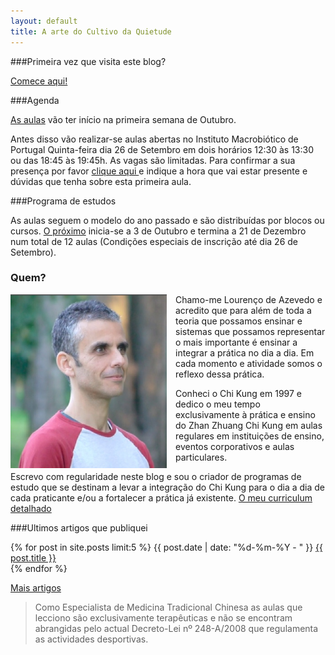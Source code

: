 ```yaml
---
layout: default 
title: A arte do Cultivo da Quietude
---
```

###Primeira vez que visita este blog?

[Comece aqui!](/inicio.html)

###Agenda

[As aulas](http://devagar.org/aulas.html) vão ter início na primeira semana de Outubro.

Antes disso vão realizar-se aulas abertas no Instituto Macrobiótico de Portugal Quinta-feira dia 26 de Setembro em dois horários 12:30 às 13:30 ou das 18:45 às 19:45h.
As vagas são limitadas. Para confirmar a sua presença por favor <a href="mailto:lourencoazevedo@devagar.org?subject=Confirmar presença dia 26 de Setembro">clique aqui </a> e indique a hora que vai estar presente e dúvidas que tenha sobre esta primeira aula. 

###Programa de estudos 

As aulas seguem o modelo do ano passado e são distribuídas por blocos ou cursos. [O próximo](/regulares.html) inicia-se a 3 de Outubro e termina a 21 de Dezembro num total de 12 aulas (Condições especiais de inscrição até dia 26 de Setembro).

### Quem?

<p><img src="/files/foto.jpg" class="profile" style="float: left; margin-right: 1em; width: 250px;"></p>

Chamo-me Lourenço de Azevedo e acredito que para além de toda a teoria que possamos ensinar e sistemas que possamos representar o mais importante é ensinar a integrar a prática no dia a dia. Em cada momento e atividade somos o reflexo dessa prática. 

Conheci o Chi Kung em 1997 e dedico o meu tempo exclusivamente à prática e ensino do Zhan Zhuang Chi Kung em aulas regulares em instituições de ensino, eventos corporativos e aulas particulares. 

Escrevo com regularidade neste blog e sou o criador de programas de estudo que se destinam a levar a integração do Chi Kung para o dia a dia de cada praticante e/ou a fortalecer a prática já existente. [O meu curriculum detalhado](/files/cv2013.pdf)

###Ultimos artigos que publiquei

<div class="hfeed">
	<article class="hentry entry">
	  <p>{% for post in site.posts limit:5 %}
	      <time datetime="{{ post.date | xmlschema }}">{{ post.date | date: "%d-%m-%Y - " }}</time>
	      <a href="{{ post.url }}">{{ post.title }}</a>
	      <br>
	  {% endfor %}
	</p>
	</article>
</div>

[Mais artigos](http://devagar.org/blog.html) 

>Como Especialista de Medicina Tradicional Chinesa as aulas que lecciono são exclusivamente terapêuticas e não se encontram abrangidas pelo actual Decreto-Lei nº 248-A/2008 que regulamenta as actividades desportivas.
